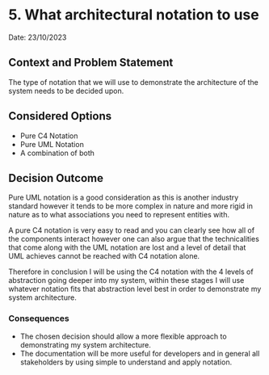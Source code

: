 # 5. What architectural notation to use
Date: 23/10/2023

## Context and Problem Statement

The type of notation that we will use to demonstrate the architecture of the system needs to be decided upon.

## Considered Options

* Pure C4 Notation
* Pure UML Notation
* A combination of both

## Decision Outcome

Pure UML notation is a good consideration as this is another industry standard however it tends to be more complex in nature and more rigid in nature as to what associations you need to represent entities with.

A pure C4 notation is very easy to read and you can clearly see how all of the components interact however one can also argue that the technicalities that come along with the UML notation are lost and a level of detail that UML achieves cannot be reached with C4 notation alone.

Therefore in conclusion I will be using the C4 notation with the 4 levels of abstraction going deeper into my system, within these stages I will use whatever notation fits that abstraction level best in order to demonstrate my system architecture.

### Consequences

* The chosen decision should allow a more flexible approach to demonstrating my system architecture.
* The documentation will be more useful for developers and in general all stakeholders by using simple to understand and apply notation.
